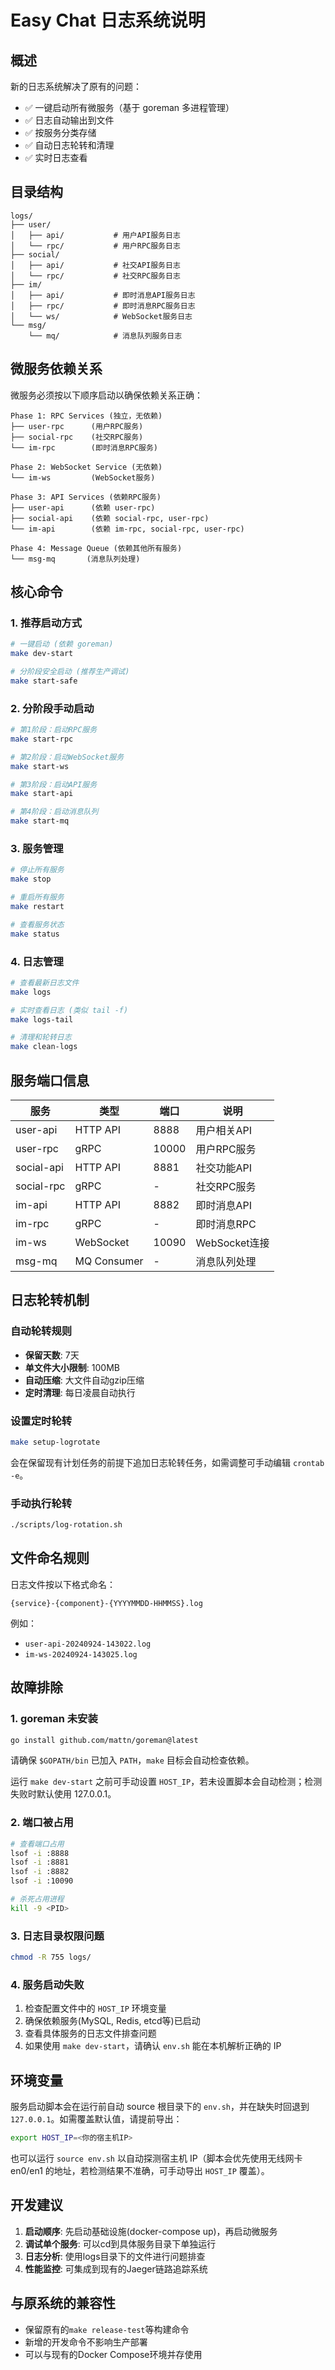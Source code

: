 # Easy Chat 日志系统说明

## 概述

新的日志系统解决了原有的问题：
- ✅ 一键启动所有微服务（基于 goreman 多进程管理）
- ✅ 日志自动输出到文件
- ✅ 按服务分类存储
- ✅ 自动日志轮转和清理
- ✅ 实时日志查看

## 目录结构

```
logs/
├── user/
│   ├── api/           # 用户API服务日志
│   └── rpc/           # 用户RPC服务日志
├── social/
│   ├── api/           # 社交API服务日志
│   └── rpc/           # 社交RPC服务日志
├── im/
│   ├── api/           # 即时消息API服务日志
│   ├── rpc/           # 即时消息RPC服务日志
│   └── ws/            # WebSocket服务日志
└── msg/
    └── mq/            # 消息队列服务日志
```

## 微服务依赖关系

微服务必须按以下顺序启动以确保依赖关系正确：

```
Phase 1: RPC Services (独立，无依赖)
├── user-rpc      (用户RPC服务)
├── social-rpc    (社交RPC服务)
└── im-rpc        (即时消息RPC服务)

Phase 2: WebSocket Service (无依赖)
└── im-ws         (WebSocket服务)

Phase 3: API Services (依赖RPC服务)
├── user-api      (依赖 user-rpc)
├── social-api    (依赖 social-rpc, user-rpc)
└── im-api        (依赖 im-rpc, social-rpc, user-rpc)

Phase 4: Message Queue (依赖其他所有服务)
└── msg-mq       (消息队列处理)
```

## 核心命令

### 1. 推荐启动方式
```bash
# 一键启动 (依赖 goreman)
make dev-start

# 分阶段安全启动 (推荐生产调试)
make start-safe
```

### 2. 分阶段手动启动
```bash
# 第1阶段：启动RPC服务
make start-rpc

# 第2阶段：启动WebSocket服务
make start-ws

# 第3阶段：启动API服务
make start-api

# 第4阶段：启动消息队列
make start-mq
```

### 3. 服务管理
```bash
# 停止所有服务
make stop

# 重启所有服务
make restart

# 查看服务状态
make status
```

### 4. 日志管理
```bash
# 查看最新日志文件
make logs

# 实时查看日志 (类似 tail -f)
make logs-tail

# 清理和轮转日志
make clean-logs
```

## 服务端口信息

| 服务 | 类型 | 端口 | 说明 |
|-----|------|------|------|
| user-api | HTTP API | 8888 | 用户相关API |
| user-rpc | gRPC | 10000 | 用户RPC服务 |
| social-api | HTTP API | 8881 | 社交功能API |
| social-rpc | gRPC | - | 社交RPC服务 |
| im-api | HTTP API | 8882 | 即时消息API |
| im-rpc | gRPC | - | 即时消息RPC |
| im-ws | WebSocket | 10090 | WebSocket连接 |
| msg-mq | MQ Consumer | - | 消息队列处理 |

## 日志轮转机制

### 自动轮转规则
- **保留天数**: 7天
- **单文件大小限制**: 100MB
- **自动压缩**: 大文件自动gzip压缩
- **定时清理**: 每日凌晨自动执行

### 设置定时轮转
```bash
make setup-logrotate
```
会在保留现有计划任务的前提下追加日志轮转任务，如需调整可手动编辑 `crontab -e`。

### 手动执行轮转
```bash
./scripts/log-rotation.sh
```

## 文件命名规则

日志文件按以下格式命名：
```
{service}-{component}-{YYYYMMDD-HHMMSS}.log
```

例如：
- `user-api-20240924-143022.log`
- `im-ws-20240924-143025.log`

## 故障排除

### 1. goreman 未安装
```bash
go install github.com/mattn/goreman@latest
```
请确保 `$GOPATH/bin` 已加入 `PATH`，`make` 目标会自动检查依赖。

运行 `make dev-start` 之前可手动设置 `HOST_IP`，若未设置脚本会自动检测；检测失败时默认使用 127.0.0.1。

### 2. 端口被占用
```bash
# 查看端口占用
lsof -i :8888
lsof -i :8881
lsof -i :8882
lsof -i :10090

# 杀死占用进程
kill -9 <PID>
```

### 3. 日志目录权限问题
```bash
chmod -R 755 logs/
```

### 4. 服务启动失败
1. 检查配置文件中的 `HOST_IP` 环境变量
2. 确保依赖服务(MySQL, Redis, etcd等)已启动
3. 查看具体服务的日志文件排查问题
4. 如果使用 `make dev-start`，请确认 `env.sh` 能在本机解析正确的 IP

## 环境变量

服务启动脚本会在运行前自动 source 根目录下的 `env.sh`，并在缺失时回退到 `127.0.0.1`。如需覆盖默认值，请提前导出：
```bash
export HOST_IP=<你的宿主机IP>
```

也可以运行 `source env.sh` 以自动探测宿主机 IP（脚本会优先使用无线网卡 en0/en1 的地址，若检测结果不准确，可手动导出 `HOST_IP` 覆盖）。

## 开发建议

1. **启动顺序**: 先启动基础设施(docker-compose up)，再启动微服务
2. **调试单个服务**: 可以cd到具体服务目录下单独运行
3. **日志分析**: 使用logs目录下的文件进行问题排查
4. **性能监控**: 可集成到现有的Jaeger链路追踪系统

## 与原系统的兼容性

- 保留原有的`make release-test`等构建命令
- 新增的开发命令不影响生产部署
- 可以与现有的Docker Compose环境并存使用
